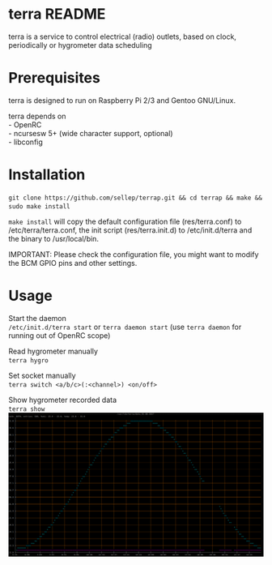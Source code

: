terra README
===============

 terra is a service to control electrical (radio) outlets, based on clock, periodically or hygrometer data scheduling


Prerequisites
===============

 terra is designed to run on Raspberry Pi 2/3 and Gentoo GNU/Linux.

 terra depends on  
 	- OpenRC  
 	- ncursesw 5+ (wide character support, optional)  
 	- libconfig  


Installation
===============

 `git clone https://github.com/sellep/terrap.git && cd terrap && make && sudo make install`

 `make install` will copy the default configuration file (res/terra.conf) to /etc/terra/terra.conf, the init script (res/terra.init.d) to /etc/init.d/terra and the binary to /usr/local/bin.

 IMPORTANT:
 Please check the configuration file, you might want to modify the BCM GPIO pins and other settings.


Usage
===============

 Start the daemon  
	`/etc/init.d/terra start`
	or
	`terra daemon start` (use `terra daemon` for running out of OpenRC scope)

 Read hygrometer manually  
	`terra hygro`

 Set socket manually  
	`terra switch <a/b/c>(:<channel>) <on/off>`

 Show hygrometer recorded data  
	`terra show`
	![alt text](https://github.com/sellep/terrap/blob/master/res/terra.show.png)
